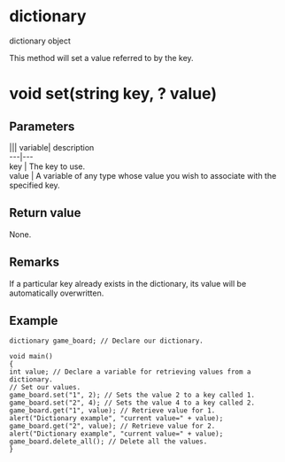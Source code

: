 # dictionary

dictionary object

  


This method will set a value referred to by the key.

# void set(string key, ? value)

## Parameters

||| variable| description  
---|---  
key | The key to use.  
value | A variable of any type whose value you wish to associate with the specified key.  
  
## Return value

None.

## Remarks

If a particular key already exists in the dictionary, its value will be automatically overwritten.

## Example


```
dictionary game_board; // Declare our dictionary.

void main()
{
int value; // Declare a variable for retrieving values from a dictionary.
// Set our values.
game_board.set("1", 2); // Sets the value 2 to a key called 1.
game_board.set("2", 4); // Sets the value 4 to a key called 2.
game_board.get("1", value); // Retrieve value for 1.
alert("Dictionary example", "current value=" + value);
game_board.get("2", value); // Retrieve value for 2.
alert("Dictionary example", "current value=" + value);
game_board.delete_all(); // Delete all the values.
}

```
